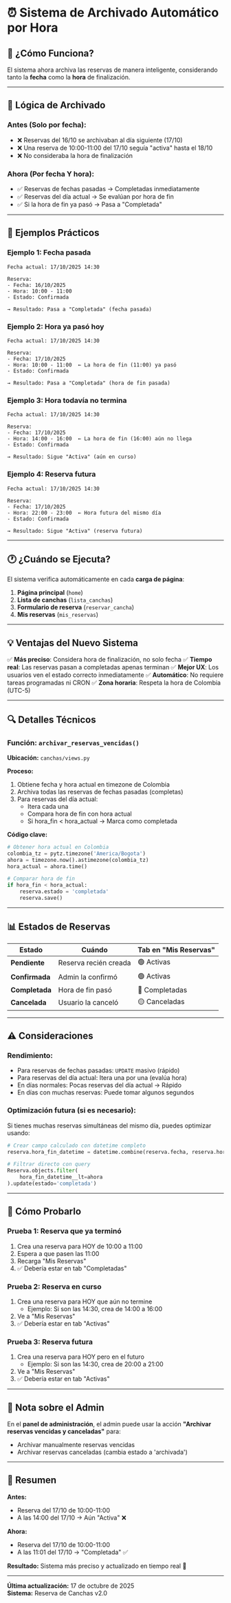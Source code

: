 # ⏰ Sistema de Archivado Automático por Hora

## 🎯 ¿Cómo Funciona?

El sistema ahora archiva las reservas de manera inteligente, considerando tanto la **fecha** como la **hora** de finalización.

---

## 📅 Lógica de Archivado

### Antes (Solo por fecha):
- ❌ Reservas del 16/10 se archivaban al día siguiente (17/10)
- ❌ Una reserva de 10:00-11:00 del 17/10 seguía "activa" hasta el 18/10
- ❌ No consideraba la hora de finalización

### Ahora (Por fecha Y hora):
- ✅ Reservas de fechas pasadas → Completadas inmediatamente
- ✅ Reservas del día actual → Se evalúan por hora de fin
- ✅ Si la hora de fin ya pasó → Pasa a "Completada"

---

## 🔄 Ejemplos Prácticos

### Ejemplo 1: Fecha pasada
```
Fecha actual: 17/10/2025 14:30

Reserva:
- Fecha: 16/10/2025
- Hora: 10:00 - 11:00
- Estado: Confirmada

→ Resultado: Pasa a "Completada" (fecha pasada)
```

### Ejemplo 2: Hora ya pasó hoy
```
Fecha actual: 17/10/2025 14:30

Reserva:
- Fecha: 17/10/2025
- Hora: 10:00 - 11:00  ← La hora de fin (11:00) ya pasó
- Estado: Confirmada

→ Resultado: Pasa a "Completada" (hora de fin pasada)
```

### Ejemplo 3: Hora todavía no termina
```
Fecha actual: 17/10/2025 14:30

Reserva:
- Fecha: 17/10/2025
- Hora: 14:00 - 16:00  ← La hora de fin (16:00) aún no llega
- Estado: Confirmada

→ Resultado: Sigue "Activa" (aún en curso)
```

### Ejemplo 4: Reserva futura
```
Fecha actual: 17/10/2025 14:30

Reserva:
- Fecha: 17/10/2025
- Hora: 22:00 - 23:00  ← Hora futura del mismo día
- Estado: Confirmada

→ Resultado: Sigue "Activa" (reserva futura)
```

---

## 🕐 ¿Cuándo se Ejecuta?

El sistema verifica automáticamente en cada **carga de página**:

1. **Página principal** (`home`)
2. **Lista de canchas** (`lista_canchas`)
3. **Formulario de reserva** (`reservar_cancha`)
4. **Mis reservas** (`mis_reservas`)

---

## 💡 Ventajas del Nuevo Sistema

✅ **Más preciso**: Considera hora de finalización, no solo fecha
✅ **Tiempo real**: Las reservas pasan a completadas apenas terminan
✅ **Mejor UX**: Los usuarios ven el estado correcto inmediatamente
✅ **Automático**: No requiere tareas programadas ni CRON
✅ **Zona horaria**: Respeta la hora de Colombia (UTC-5)

---

## 🔍 Detalles Técnicos

### Función: `archivar_reservas_vencidas()`

**Ubicación:** `canchas/views.py`

**Proceso:**
1. Obtiene fecha y hora actual en timezone de Colombia
2. Archiva todas las reservas de fechas pasadas (completas)
3. Para reservas del día actual:
   - Itera cada una
   - Compara hora de fin con hora actual
   - Si hora_fin < hora_actual → Marca como completada

**Código clave:**
```python
# Obtener hora actual en Colombia
colombia_tz = pytz.timezone('America/Bogota')
ahora = timezone.now().astimezone(colombia_tz)
hora_actual = ahora.time()

# Comparar hora de fin
if hora_fin < hora_actual:
    reserva.estado = 'completada'
    reserva.save()
```

---

## 📊 Estados de Reservas

| Estado | Cuándo | Tab en "Mis Reservas" |
|--------|--------|----------------------|
| **Pendiente** | Reserva recién creada | 🟢 Activas |
| **Confirmada** | Admin la confirmó | 🟢 Activas |
| **Completada** | Hora de fin pasó | 🔵 Completadas |
| **Cancelada** | Usuario la canceló | 🟡 Canceladas |

---

## ⚠️ Consideraciones

### Rendimiento:
- Para reservas de fechas pasadas: `UPDATE` masivo (rápido)
- Para reservas del día actual: Itera una por una (evalúa hora)
- En días normales: Pocas reservas del día actual → Rápido
- En días con muchas reservas: Puede tomar algunos segundos

### Optimización futura (si es necesario):
Si tienes muchas reservas simultáneas del mismo día, puedes optimizar usando:
```python
# Crear campo calculado con datetime completo
reserva.hora_fin_datetime = datetime.combine(reserva.fecha, reserva.hora_fin)

# Filtrar directo con query
Reserva.objects.filter(
    hora_fin_datetime__lt=ahora
).update(estado='completada')
```

---

## 🧪 Cómo Probarlo

### Prueba 1: Reserva que ya terminó
1. Crea una reserva para HOY de 10:00 a 11:00
2. Espera a que pasen las 11:00
3. Recarga "Mis Reservas"
4. ✅ Debería estar en tab "Completadas"

### Prueba 2: Reserva en curso
1. Crea una reserva para HOY que aún no termine
   - Ejemplo: Si son las 14:30, crea de 14:00 a 16:00
2. Ve a "Mis Reservas"
3. ✅ Debería estar en tab "Activas"

### Prueba 3: Reserva futura
1. Crea una reserva para HOY pero en el futuro
   - Ejemplo: Si son las 14:30, crea de 20:00 a 21:00
2. Ve a "Mis Reservas"
3. ✅ Debería estar en tab "Activas"

---

## 📝 Nota sobre el Admin

En el **panel de administración**, el admin puede usar la acción **"Archivar reservas vencidas y canceladas"** para:
- Archivar manualmente reservas vencidas
- Archivar reservas canceladas (cambia estado a 'archivada')

---

## 🎯 Resumen

**Antes:**
- Reserva del 17/10 de 10:00-11:00
- A las 14:00 del 17/10 → Aún "Activa" ❌

**Ahora:**
- Reserva del 17/10 de 10:00-11:00
- A las 11:01 del 17/10 → "Completada" ✅

**Resultado:** Sistema más preciso y actualizado en tiempo real 🚀

---

**Última actualización:** 17 de octubre de 2025  
**Sistema:** Reserva de Canchas v2.0
